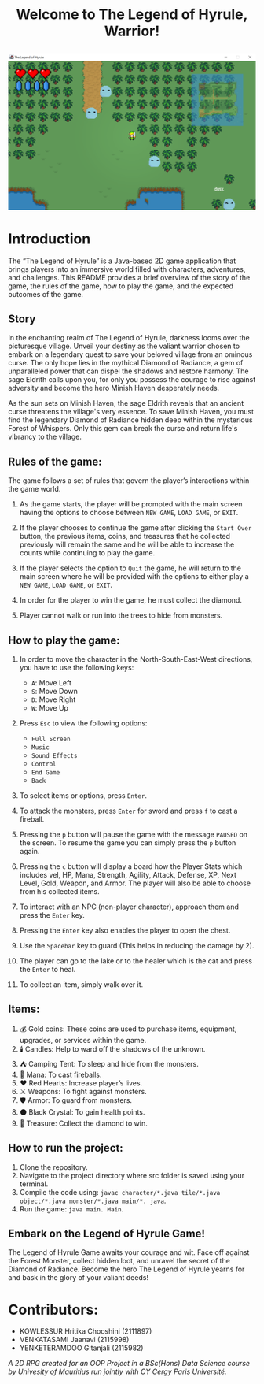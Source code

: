 # <p align="center">Welcome to The Legend of Hyrule, Warrior!<br></p>

![Alt text](image.png)

# Introduction<br>
The “The Legend of Hyrule” is a Java-based 2D game application that brings players into an immersive world filled with characters, adventures, and challenges.  This README provides a brief overview of the story of the game, the rules of the game, how to play the game, and the expected outcomes of the game.

## Story<br>
In the enchanting realm of The Legend of Hyrule, darkness looms over the picturesque village. Unveil your destiny as the valiant warrior chosen to embark on a legendary quest to save your beloved village from an ominous curse. The only hope lies in the mythical Diamond of Radiance, a gem of unparalleled power that can dispel the shadows and restore harmony. The sage Eldrith calls upon you, for only you possess the courage to rise against adversity and become the hero Minish Haven desperately needs.

As the sun sets on Minish Haven, the sage Eldrith reveals that an ancient curse threatens the village's very essence. To save Minish Haven, you must find the legendary Diamond of Radiance hidden deep within the mysterious Forest of Whispers. Only this gem can break the curse and return life's vibrancy to the village.

## Rules of the game:<br>
The game follows a set of rules that govern the player’s interactions within the game world.

1. As the game starts, the player will be prompted with the main screen having the options to choose between  `NEW GAME`, `LOAD GAME`, or `EXIT`.

2. If the player chooses to continue the game after clicking the `Start Over` button, the previous items, coins, and treasures that he collected previously will remain the same and he will be able to increase the counts while continuing to play the game.

3. If the player selects the option to `Quit` the game, he will return to the main screen where he will be provided with the options to either play a `NEW GAME`, `LOAD GAME`, or `EXIT`.

4. In order for the player to win the game, he must collect the diamond.

5. Player cannot walk or run into the trees to hide from monsters.


## How to play the game:<br>
1.	In order to move the character in the North-South-East-West directions, you have to use the following keys:<br>

      - `A`: Move Left<br>
      - `S`: Move Down<br>
      - `D`: Move Right<br>
      - `W`: Move Up<br>

2.	Press `Esc` to view the following options:<br>

    -	`Full Screen`<br>
    -	`Music`<br>
    -	`Sound Effects`<br>
    -	`Control`<br>
    -	`End Game`<br>
    -	`Back`<br>

3.	To select items or options, press `Enter`.

4.	To attack the monsters, press `Enter` for sword and press `f` to cast a fireball.

5.	Pressing the `p` button will pause the game with the message `PAUSED` on the screen.  To resume the game you can simply press the `p` button again.

6.	Pressing the `c` button will display a board how the Player Stats which includes vel, HP, Mana, Strength, Agility, Attack, Defense, XP, Next Level, Gold, Weapon, and Armor.  The player will also be able to choose from his collected items.

7.	To interact with an NPC (non-player character), approach them and press the `Enter` key.

8.  Pressing the `Enter` key also enables the player to open the chest.

9.  Use the `Spacebar` key to guard (This helps in reducing the damage by 2).

10. The player can go to the lake or to the healer which is the cat and press the `Enter` to heal.

11.	To collect an item, simply walk over it.

## Items:<br>

1.	💰 Gold coins: These coins are used to purchase items, equipment, upgrades, or services within the game.
2.	🕯️ Candles: Help to ward off the shadows of the unknown.
3.	⛺ Camping Tent: To sleep and hide from the monsters.
4.	🔮 Mana: To cast fireballs.
5.	❤️ Red Hearts: Increase player’s lives.
6.	⚔️ Weapons: To fight against monsters.
7.	🛡️ Armor: To guard from monsters.
8.	⚫ Black Crystal: To gain health points.
9.	💎 Treasure: Collect the diamond to win.

## How to run the project:<br>

1. Clone the repository.
2. Navigate to the project directory where src folder is saved using your terminal.
3. Compile the code using: `javac character/*.java tile/*.java object/*.java monster/*.java main/*. java`.
4. Run the game: `java main. Main`.

## Embark on the Legend of Hyrule Game!

The Legend of Hyrule Game awaits your courage and wit. Face off against the Forest Monster, collect hidden loot, and unravel the secret of the Diamond of Radiance. Become the hero The Legend of Hyrule yearns for and bask in the glory of your valiant deeds!

# Contributors:<br>
   - KOWLESSUR Hritika Chooshini (2111897)<br>
   - VENKATASAMI Jaanavi (2115998)<br>
   - YENKETERAMDOO Gitanjali (2115982)<br>

_A 2D RPG created for an OOP Project in a BSc(Hons) Data Science course by Univesity of Mauritius run jointly with CY Cergy Paris Université._

